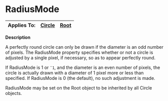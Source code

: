 




<h1 class="heading"><span class="name">RadiusMode</span></h1>

| Applies To: | [Circle](./circle.md) | [Root](./root.md) |
| --- | --- | ---  |


**Description**


A perfectly round circle can only be drawn if the diameter is an odd number of pixels. The RadiusMode property specifies whether or not a circle is adjusted by a single pixel, if necessary, so as to appear perfectly round.


If RadiusMode is 1 or `¯1`, and the diameter is an even number of pixels, the circle is actually drawn with a diameter of 1 pixel more or less than specified. If RadiusMode is 0 (the default), no such adjustment is made.


RadiusMode may be set on the Root object to be inherited by all Circle objects.



